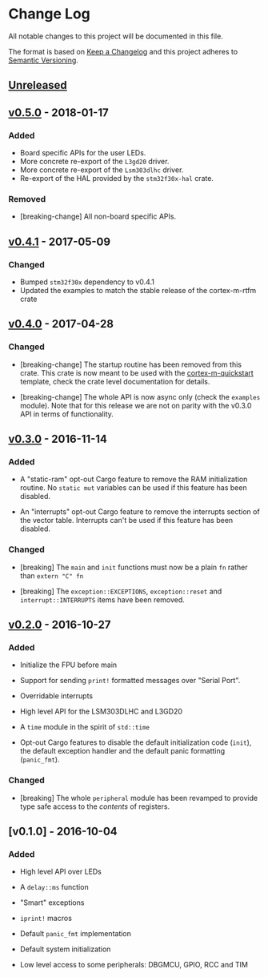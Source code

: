 # Change Log

All notable changes to this project will be documented in this file.

The format is based on [Keep a Changelog](http://keepachangelog.com/)
and this project adheres to [Semantic Versioning](http://semver.org/).

## [Unreleased]

## [v0.5.0] - 2018-01-17

### Added

- Board specific APIs for the user LEDs.
- More concrete re-export of the `L3gd20` driver.
- More concrete re-export of the `Lsm303dlhc` driver.
- Re-export of the HAL provided by the `stm32f30x-hal` crate.

### Removed

- [breaking-change] All non-board specific APIs.

## [v0.4.1] - 2017-05-09

### Changed

- Bumped `stm32f30x` dependency to v0.4.1
- Updated the examples to match the stable release of the cortex-m-rtfm crate

## [v0.4.0] - 2017-04-28

### Changed

- [breaking-change] The startup routine has been removed from this crate. This
  crate is now meant to be used with the [cortex-m-quickstart] template, check
  the crate level documentation for details.

[cortex-m-quickstart]: https://docs.rs/cortex-m-quickstart/0.1.1/cortex_m_quickstart/

- [breaking-change] The whole API is now async only (check the `examples`
  module). Note that for this release we are not on parity with the v0.3.0 API
  in terms of functionality.

## [v0.3.0] - 2016-11-14

### Added

- A "static-ram" opt-out Cargo feature to remove the RAM initialization routine.
  No `static mut` variables can be used if this feature has been disabled.

- An "interrupts" opt-out Cargo feature to remove the interrupts section of the
  vector table. Interrupts can't be used if this feature has been disabled.

### Changed

- [breaking] The `main` and `init` functions must now be a plain `fn` rather
  than `extern "C" fn`

- [breaking] The `exception::EXCEPTIONS`, `exception::reset` and
  `interrupt::INTERRUPTS` items have been removed.

## [v0.2.0] - 2016-10-27

### Added

- Initialize the FPU before main

- Support for sending `print!` formatted messages over "Serial Port".

- Overridable interrupts

- High level API for the LSM303DLHC and L3GD20

- A `time` module in the spirit of `std::time`

- Opt-out Cargo features to disable the default initialization code (`init`),
  the default exception handler and the default panic formatting (`panic_fmt`).

### Changed

- [breaking] The whole `peripheral` module has been revamped to provide type
  safe access to the *contents* of registers.

## [v0.1.0] - 2016-10-04

### Added

- High level API over LEDs

- A `delay::ms` function

- "Smart" exceptions

- `iprint!` macros

- Default `panic_fmt` implementation

- Default system initialization

- Low level access to some peripherals: DBGMCU, GPIO, RCC and TIM

[Unreleased]: https://github.com/japaric/f3/compare/v0.5.0...HEAD
[v0.5.0]: https://github.com/japaric/f3/compare/v0.4.1...v0.5.0
[v0.4.1]: https://github.com/japaric/f3/compare/v0.4.0...v0.4.1
[v0.4.0]: https://github.com/japaric/f3/compare/v0.3.1...v0.4.0
[v0.3.1]: https://github.com/japaric/f3/compare/v0.3.0...v0.3.1
[v0.3.0]: https://github.com/japaric/f3/compare/v0.2.0...v0.3.0
[v0.2.0]: https://github.com/japaric/f3/compare/v0.1.0...v0.2.0

